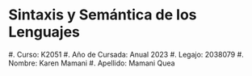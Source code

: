# Sintaxis y Semántica de los Lenguajes 
#. Curso: K2051
#. Año de Cursada: Anual 2023
#. Legajo: 2038079
#. Nombre: Karen Mamani
#. Apellido: Mamani Quea 
